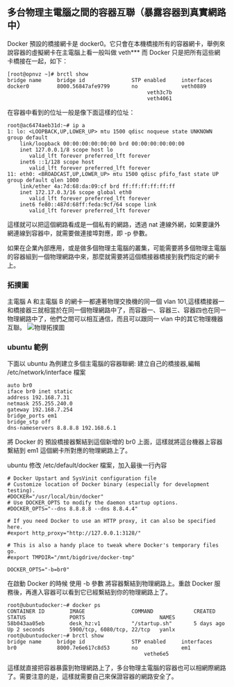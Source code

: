 ## 多台物理主電腦之間的容器互聯（暴露容器到真實網路中）
Docker  預設的橋接網卡是 docker0。它只會在本機橋接所有的容器網卡，舉例來說容器的虛擬網卡在主電腦上看一般叫做 veth***  而 Docker 只是把所有這些網卡橋接在一起，如下：
```
[root@opnvz ~]# brctl show
bridge name     bridge id               STP enabled     interfaces
docker0         8000.56847afe9799       no              veth0889
                                             veth3c7b
                                             veth4061
```
在容器中看到的位址一般是像下面這樣的位址：
```
root@ac6474aeb31d:~# ip a
1: lo: <LOOPBACK,UP,LOWER_UP> mtu 1500 qdisc noqueue state UNKNOWN group default
    link/loopback 00:00:00:00:00:00 brd 00:00:00:00:00:00
    inet 127.0.0.1/8 scope host lo
       valid_lft forever preferred_lft forever
    inet6 ::1/128 scope host
       valid_lft forever preferred_lft forever
11: eth0: <BROADCAST,UP,LOWER_UP> mtu 1500 qdisc pfifo_fast state UP group default qlen 1000
    link/ether 4a:7d:68:da:09:cf brd ff:ff:ff:ff:ff:ff
    inet 172.17.0.3/16 scope global eth0
       valid_lft forever preferred_lft forever
    inet6 fe80::487d:68ff:feda:9cf/64 scope link
       valid_lft forever preferred_lft forever
```
這樣就可以把這個網路看成是一個私有的網路，透過 nat 連線外網，如果要讓外網連線到容器中，就需要做連接埠對應，即 -p 參數。

如果在企業內部應用，或是做多個物理主電腦的叢集，可能需要將多個物理主電腦的容器組到一個物理網路中來，那麼就需要將這個橋接器橋接到我們指定的網卡上。

### 拓撲圖
主電腦 A 和主電腦 B 的網卡一都連著物理交換機的同一個 vlan 101,這樣橋接器一和橋接器三就相當於在同一個物理網路中了，而容器一、容器三、容器四也在同一物理網路中了，他們之間可以相互通信，而且可以跟同一 vlan 中的其它物理機器互聯。
![物理拓撲圖](../_images/container_connect_topology.png)

### ubuntu 範例
下面以 ubuntu 為例建立多個主電腦的容器聯網:
建立自己的橋接器,編輯 /etc/network/interface 檔案
```
auto br0
iface br0 inet static
address 192.168.7.31
netmask 255.255.240.0
gateway 192.168.7.254
bridge_ports em1
bridge_stp off
dns-nameservers 8.8.8.8 192.168.6.1
```
將 Docker 的 預設橋接器繫結到這個新增的 br0 上面，這樣就將這台機器上容器繫結到 em1 這個網卡所對應的物理網路上了。

ubuntu 修改 /etc/default/docker 檔案，加入最後一行內容

```
# Docker Upstart and SysVinit configuration file
# Customize location of Docker binary (especially for development testing).
#DOCKER="/usr/local/bin/docker"
# Use DOCKER_OPTS to modify the daemon startup options.
#DOCKER_OPTS="--dns 8.8.8.8 --dns 8.8.4.4"

# If you need Docker to use an HTTP proxy, it can also be specified here.
#export http_proxy="http://127.0.0.1:3128/"

# This is also a handy place to tweak where Docker's temporary files go.
#export TMPDIR="/mnt/bigdrive/docker-tmp"

DOCKER_OPTS="-b=br0"
```

在啟動 Docker 的時候 使用 -b 參數 將容器繫結到物理網路上。重啟 Docker 服務後，再進入容器可以看到它已經繫結到你的物理網路上了。

```
root@ubuntudocker:~# docker ps
CONTAINER ID        IMAGE               COMMAND             CREATED             STATUS              PORTS                        NAMES
58b043aa05eb        desk_hz:v1          "/startup.sh"       5 days ago          Up 2 seconds        5900/tcp, 6080/tcp, 22/tcp   yanlx
root@ubuntudocker:~# brctl show
bridge name     bridge id               STP enabled     interfaces
br0             8000.7e6e617c8d53       no              em1
                                            vethe6e5
```
這樣就直接把容器暴露到物理網路上了，多台物理主電腦的容器也可以相網際網路了。需要注意的是，這樣就需要自己來保證容器的網路安全了。
